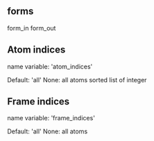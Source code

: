 

## forms

form_in
form_out

## Atom indices

name variable: 'atom_indices'

Default: 'all'
None: all atoms
sorted list of integer

## Frame indices

name variable: 'frame_indices'

Default: 'all'
None: all atoms

